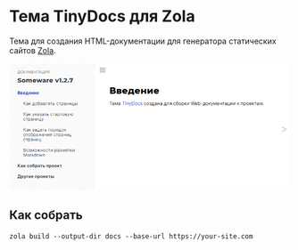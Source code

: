 # Тема TinyDocs для Zola

Тема для создания HTML-документации для генератора статических сайтов [Zola](https://www.getzola.org/).

![Как выглядит тема](screenshot.png "Как выглядит тема")

## Как собрать

```shell script
zola build --output-dir docs --base-url https://your-site.com
```